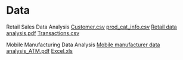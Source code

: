 # Data
Retail Sales Data Analysis [Customer.csv](https://github.com/Tans0607/Data/files/11482829/Customer.csv)
[prod_cat_info.csv](https://github.com/Tans0607/Data/files/11482830/prod_cat_info.csv)
[Retail data analysis.pdf](https://github.com/Tans0607/Data/files/11482831/Retail.data.analysis.pdf)
[Transactions.csv](https://github.com/Tans0607/Data/files/11482832/Transactions.csv)

Mobile Manufacturing Data Analysis
[Mobile manufacturer data analysis_ATM.pdf](https://github.com/Tans0607/Data/files/11482837/Mobile.manufacturer.data.analysis_ATM.pdf)
[Excel.xls](https://github.com/Tans0607/Data/files/11482843/Excel.xls)
